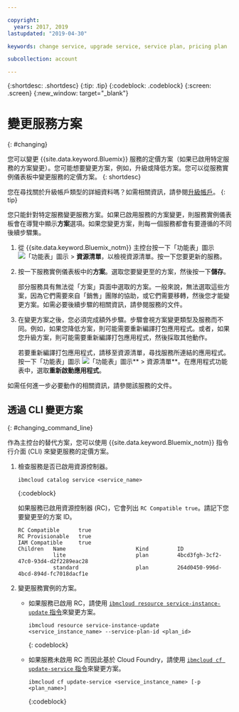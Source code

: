 ```yaml
---

copyright:
  years: 2017, 2019
lastupdated: "2019-04-30"

keywords: change service, upgrade service, service plan, pricing plan

subcollection: account

---
```


{:shortdesc: .shortdesc}
{:tip: .tip}
{:codeblock: .codeblock}
{:screen: .screen}
{:new_window: target="_blank"}


# 變更服務方案
{: #changing}

您可以變更 {{site.data.keyword.Bluemix}} 服務的定價方案（如果已啟用特定服務的方案變更）。您可能想要變更方案，例如，升級或降低方案。您可以從服務實例儀表板中變更服務的定價方案。
{: shortdesc}

您在尋找關於升級帳戶類型的詳細資料嗎？如需相關資訊，請參閱[升級帳戶](/docs/account?topic=account-upgrading-account)。
{: tip}

您只能針對特定服務變更服務方案。如果已啟用服務的方案變更，則服務實例儀表板會在導覽中顯示**方案**選項。如果您變更方案，則每一個服務都會有要遵循的不同後續步驟集。

1. 從 {{site.data.keyword.Bluemix_notm}} 主控台按一下「功能表」圖示 ![「功能表」圖示](../icons/icon_hamburger.svg) > **資源清單**，以檢視資源清單。按一下您要更新的服務。
1. 按一下服務實例儀表板中的**方案**。選取您要變更至的方案，然後按一下**儲存**。

    部分服務具有無法從「方案」頁面中選取的方案。一般來說，無法選取這些方案，因為它們需要來自「銷售」團隊的協助，或它們需要移轉，然後您才能變更方案。如需必要後續步驟的相關資訊，請參閱服務的文件。

1. 在變更方案之後，您必須完成額外步驟。步驟會視方案變更類型及服務而不同。例如，如果您降低方案，則可能需要重新編譯打包應用程式。或者，如果您升級方案，則可能需要重新編譯打包應用程式，然後採取其他動作。

   若要重新編譯打包應用程式，請移至資源清單，尋找服務所連結的應用程式。按一下「功能表」圖示 ![「功能表」圖示](../icons/icon_hamburger.svg)** > 資源清單**。在應用程式功能表中，選取**重新啟動應用程式**。

  如需任何進一步必要動作的相關資訊，請參閱該服務的文件。

## 透過 CLI 變更方案
{: #changing_command_line}

作為主控台的替代方案，您可以使用 {{site.data.keyword.Bluemix_notm}} 指令行介面 (CLI) 來變更服務的定價方案。

1. 檢查服務是否已啟用資源控制器。

   ```
   ibmcloud catalog service <service_name>
   ```
   {:codeblock}

   如果服務已啟用資源控制器 (RC)，它會列出 `RC Compatible true`。請記下您要變更至的方案 ID。

   ```
   RC Compatible      true
   RC Provisionable   true
   IAM Compatible     true
   Children   Name                      Kind         ID
              lite                      plan         4bcd3fgh-3cf2-47c0-93d4-d2f2289eac28
              standard                  plan         264d0450-996d-4bcd-894d-fc7018dacf1e
    ```

1. 變更服務實例的方案。

   - 如果服務已啟用 RC，請使用 [`ibmcloud resource service-instance-update` 指令](/docs/cli/reference/ibmcloud?topic=cloud-cli-ibmcloud_commands_resource)來變更方案。

     ```
     ibmcloud resource service-instance-update <service_instance_name> --service-plan-id <plan_id>
     ```
     {: codeblock}

   - 如果服務未啟用 RC 而因此基於 Cloud Foundry，請使用 [`ibmcloud cf update-service` 指令](/docs/cli?topic=cloud-cli-ibmcloud_commands_services#ibmcloud_service_update)來變更方案。

     ```
     ibmcloud cf update-service <service_instance_name> [-p <plan_name>]
     ```
     {:codeblock}
